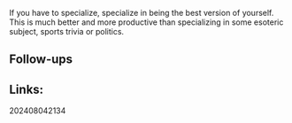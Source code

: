 If you have to specialize, specialize in being the best version of yourself. This is much better and more productive than specializing in some esoteric subject, sports trivia or politics.


## Follow-ups


## Links: 



202408042134
